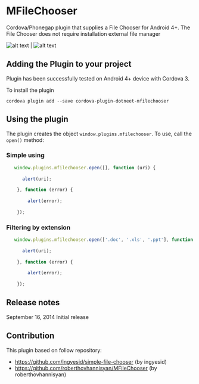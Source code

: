 MFileChooser
============

Cordova/Phonegap plugin that supplies a File Chooser for Android 4+. The File Chooser does not require installation external file manager

![alt text](http://i1204.photobucket.com/albums/bb408/krestor85/71df8523-0e50-48d0-a397-b00498910293_zpsd97df182.png "Screenshot 1") | ![alt text](http://i1204.photobucket.com/albums/bb408/krestor85/d11eda8a-8c37-4d9c-8890-eb96cfd07977_zpsdd9f0bf3.png "Screenshot 2")

## Adding the Plugin to your project ##

Plugin has been successfully tested on Android 4+ device with Cordova 3.

To install the plugin

```
cordova plugin add --save cordova-plugin-dotneet-mfilechooser
```

## Using the plugin ##

The plugin creates the object `window.plugins.mfilechooser`. To use, call the `open()` method:

### Simple using ###

```javascript
   window.plugins.mfilechooser.open([], function (uri) {
      
      alert(uri);
      
    }, function (error) {
      
        alert(error);
    
    });
```

### Filtering by extension ###

```javascript
   window.plugins.mfilechooser.open(['.doc', '.xls', '.ppt'], function (uri) {
      
      alert(uri);
      
    }, function (error) {
      
        alert(error);
    
    });
```

## Release notes ##

September 16, 2014 Initial release

## Contribution ##

This plugin based on follow repository:

 - https://github.com/ingyesid/simple-file-chooser (by ingyesid)
 - https://github.com/roberthovhannisyan/MFileChooser (by roberthovhannisyan)

